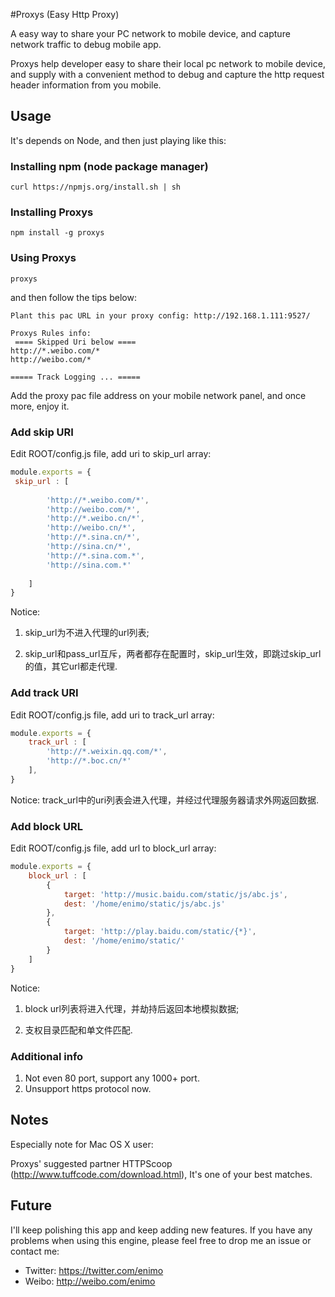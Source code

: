 #Proxys (Easy Http Proxy)

A easy way to share your PC network to mobile device, and capture network traffic to debug mobile app.

Proxys help developer easy to share their local pc network to mobile device, and supply with a convenient method to debug and capture the http request header information  from you mobile.

## Usage

It's depends on Node, and then just playing like this:

### Installing npm (node package manager)

```
curl https://npmjs.org/install.sh | sh
```

### Installing Proxys

```
npm install -g proxys
```
### Using Proxys
```
proxys
```
and then follow the tips below:
```shell
Plant this pac URL in your proxy config: http://192.168.1.111:9527/

Proxys Rules info: 
 ==== Skipped Uri below ====
http://*.weibo.com/* 
http://weibo.com/* 

===== Track Logging ... =====
```
Add the proxy pac file address on your mobile network panel, and once more, enjoy it.

### Add skip URI

Edit ROOT/config.js file, add uri to skip_url array:
```javascript
module.exports = {
 skip_url : [ 
    	
		'http://*.weibo.com/*',
		'http://weibo.com/*',
    	'http://*.weibo.cn/*',
		'http://weibo.cn/*',
		'http://*.sina.cn/*',
		'http://sina.cn/*',
		'http://*.sina.com.*',
		'http://sina.com.*'
		
	]
}
```
Notice:

1. skip_url为不进入代理的url列表;

2. skip_url和pass_url互斥，两者都存在配置时，skip_url生效，即跳过skip_url的值，其它url都走代理.

### Add track URI

Edit ROOT/config.js file, add uri to track_url array:
```javascript
module.exports = {
	track_url : [ 
    	'http://*.weixin.qq.com/*',
    	'http://*.boc.cn/*'
	],
}
```
Notice: track_url中的uri列表会进入代理，并经过代理服务器请求外网返回数据.

### Add block URL

Edit ROOT/config.js file, add url to block_url array:
```javascript
module.exports = {
	block_url : [ 
		{ 
			target: 'http://music.baidu.com/static/js/abc.js',
			dest: '/home/enimo/static/js/abc.js'
		},
		{ 
			target: 'http://play.baidu.com/static/{*}',
			dest: '/home/enimo/static/'
		}
	]
}
```
Notice:

1. block url列表将进入代理，并劫持后返回本地模拟数据;

2. 支权目录匹配和单文件匹配.

### Additional info

1. Not even 80 port, support any 1000+ port.
2. Unsupport https protocol now.

## Notes

Especially note for Mac OS X user:

Proxys' suggested partner HTTPScoop (http://www.tuffcode.com/download.html), It's one of your best matches.

## Future 

I'll keep polishing this app and keep adding new features. If you have any problems when using this engine, please feel free to drop me an issue or contact me:

* Twitter: https://twitter.com/enimo
* Weibo: http://weibo.com/enimo





